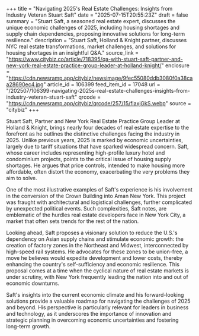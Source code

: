 +++
title = "Navigating 2025's Real Estate Challenges: Insights from Industry Veteran Stuart Saft"
date = "2025-07-15T20:55:23Z"
draft = false
summary = "Stuart Saft, a seasoned real estate expert, discusses the unique economic challenges of 2025, including housing shortages and supply chain dependencies, proposing innovative solutions for long-term resilience."
description = "Stuart Saft, Holland & Knight partner, discusses NYC real estate transformations, market challenges, and solutions for housing shortages in an insightful Q&A."
source_link = "https://www.citybiz.co/article/718395/qa-with-stuart-saft-partner-and-new-york-real-estate-practice-group-leader-at-holland-knight/"
enclosure = "https://cdn.newsramp.app/citybiz/newsimage/9fec55080ddb3080f0a38caa28690ec4.jpg"
article_id = 106399
feed_item_id = 17048
url = "/202507/106399-navigating-2025s-real-estate-challenges-insights-from-industry-veteran-stuart-saft"
qrcode = "https://cdn.newsramp.app/citybiz/qrcode/257/15/flaxjGkS.webp"
source = "citybiz"
+++

<p>Stuart Saft, Partner and New York Real Estate Practice Group Leader at Holland & Knight, brings nearly four decades of real estate expertise to the forefront as he outlines the distinctive challenges facing the industry in 2025. Unlike previous years, 2025 is marked by economic uncertainties, largely due to tariff situations that have sparked widespread concern. Saft, whose career includes representing high-profile luxury hotel and condominium projects, points to the critical issue of housing supply shortages. He argues that price controls, intended to make housing more affordable, often distort the economy, exacerbating the very problems they aim to solve.</p><p>One of the most illustrative examples of Saft's experience is his involvement in the conversion of the Crown Building into Aman New York. This project was fraught with architectural and logistical challenges, further complicated by unexpected political events. Such complexities, Saft notes, are emblematic of the hurdles real estate developers face in New York City, a market that often sets trends for the rest of the nation.</p><p>Looking ahead, Saft proposes a visionary solution to reduce the U.S.'s dependency on Asian supply chains and stimulate economic growth: the creation of factory zones in the Northeast and Midwest, interconnected by high-speed rail systems. He advocates for these zones to be union-free, a move he believes would expedite development and lower costs, thereby enhancing the country's self-sufficiency and economic resilience. This proposal comes at a time when the cyclical nature of real estate markets is under scrutiny, with New York frequently leading the nation into and out of economic downturns.</p><p>Saft's insights into the current economic climate and his forward-looking solutions provide a valuable roadmap for navigating the challenges of 2025 and beyond. His perspective is particularly relevant for leaders in business and technology, as it underscores the importance of innovation and strategic planning in overcoming economic uncertainties and fostering long-term growth.</p>